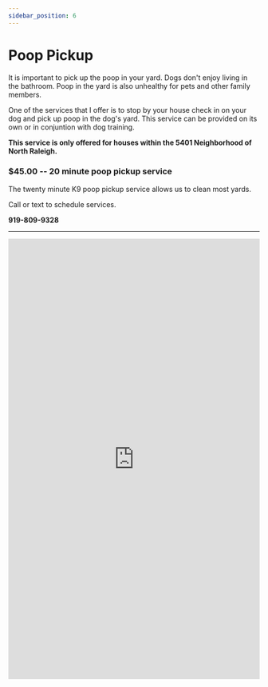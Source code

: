 ```yaml
---
sidebar_position: 6
---
```

# Poop Pickup
It is important to pick up the poop in your yard. Dogs don't enjoy living in
the bathroom. Poop in the yard is also unhealthy for pets and other family
members.

One of the services that I offer is to stop by your house check in on your dog
and pick up poop in the dog's yard. This service can be provided on its own or
in conjuntion with dog training.

<b>This service is only offered for houses within the 5401 Neighborhood of
North Raleigh.</b>

### $45.00 -- 20 minute poop pickup service 
The twenty minute K9 poop pickup service allows us to clean most yards.

Call or text to schedule services.

**919-809-9328**

<hr/>

<iframe
width="100%"
height="881"
src="https://www.youtube.com/embed/vJLV2mqT1Iw"
title="Poop"
frameborder="0"
allowfullscreen>
</iframe>
